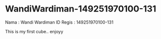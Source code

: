 # WandiWardiman-149251970100-131

Nama : Wandi Wardiman
ID Regis : 149251970100-131

This is my first cube.. enjoyy
